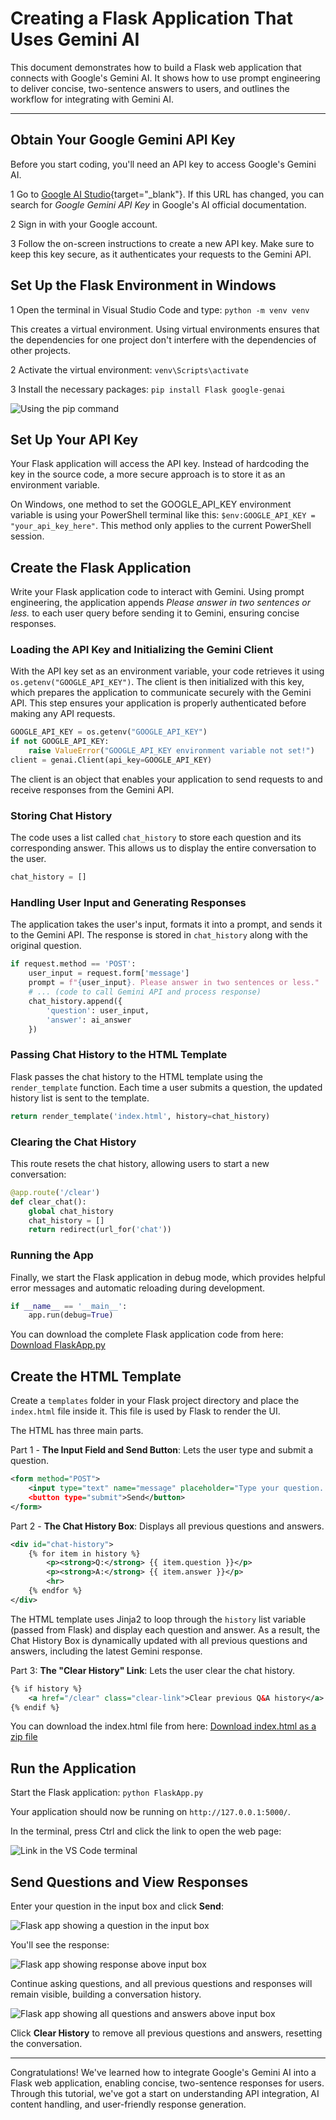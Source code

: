 # Creating a Flask Application That Uses Gemini AI
This document demonstrates how to build a Flask web application that connects with Google's Gemini AI. It shows how to use prompt engineering to deliver concise, two-sentence answers to users, and outlines the workflow for integrating with Gemini AI.

---

## Obtain Your Google Gemini API Key
Before you start coding, you'll need an API key to access Google's Gemini AI.

<span class="step-number">1</span> Go to [Google AI Studio](https://aistudio.google.com/){target="_blank"}. If this URL has changed, you can search for *Google Gemini API Key* in Google's AI official documentation.

<span class="step-number">2</span> Sign in with your Google account.

<span class="step-number">3</span> Follow the on-screen instructions to create a new API key. Make sure to keep this key secure, as it authenticates your requests to the Gemini API.

## Set Up the Flask Environment in Windows
<span class="step-number">1</span> Open the terminal in Visual Studio Code and type: `python -m venv venv`

This creates a virtual environment. Using virtual environments ensures that the dependencies for one project don't interfere with the dependencies of other projects.

<span class="step-number">2</span> Activate the virtual environment: `venv\Scripts\activate`

<span class="step-number">3</span> Install the necessary packages: `pip install Flask google-genai`

![Using the pip command](flaskcgem1.png)

## Set Up Your API Key
Your Flask application will access the API key. Instead of hardcoding the key in the source code, a more secure approach is to store it as an environment variable.

On Windows, one method to set the GOOGLE_API_KEY environment variable is using your PowerShell terminal like this: `$env:GOOGLE_API_KEY = "your_api_key_here"`. This method only applies to the current PowerShell session.

## Create the Flask Application
Write your Flask application code to interact with Gemini. Using prompt engineering, the application appends *Please answer in two sentences or less.* to each user query before sending it to Gemini, ensuring concise responses.

### Loading the API Key and Initializing the Gemini Client
With the API key set as an environment variable, your code retrieves it using `os.getenv("GOOGLE_API_KEY")`. The client is then initialized with this key, which prepares the application to communicate securely with the Gemini API. This step ensures your application is properly authenticated before making any API requests. 

```python
GOOGLE_API_KEY = os.getenv("GOOGLE_API_KEY")
if not GOOGLE_API_KEY:
    raise ValueError("GOOGLE_API_KEY environment variable not set!")
client = genai.Client(api_key=GOOGLE_API_KEY)
```

The client is an object that enables your application to send requests to and receive responses from the Gemini API.

### Storing Chat History
The code uses a list called `chat_history` to store each question and its corresponding answer. This allows us to display the entire conversation to the user.

```python
chat_history = []
```

### Handling User Input and Generating Responses
The application takes the user's input, formats it into a prompt, and sends it to the Gemini API. The response is stored in `chat_history` along with the original question.

```python
if request.method == 'POST':
    user_input = request.form['message']
    prompt = f"{user_input}. Please answer in two sentences or less."
    # ... (code to call Gemini API and process response)
    chat_history.append({
        'question': user_input,
        'answer': ai_answer
    })
```

### Passing Chat History to the HTML Template
Flask passes the chat history to the HTML template using the `render_template` function. Each time a user submits a question, the updated history list is sent to the template.

```python
return render_template('index.html', history=chat_history)
```

### Clearing the Chat History
This route resets the chat history, allowing users to start a new conversation:

```python
@app.route('/clear')
def clear_chat():
    global chat_history
    chat_history = []
    return redirect(url_for('chat'))
```

### Running the App
Finally, we start the Flask application in debug mode, which provides helpful error messages and automatic reloading during development.

```python
if __name__ == '__main__':
    app.run(debug=True)
```

You can download the complete Flask application code from here:
[Download FlaskApp.py](FlaskApp.py)


## Create the HTML Template
Create a `templates` folder in your Flask project directory and place the `index.html` file inside it. This file is used by Flask to render the UI.

The HTML has three main parts.

Part 1 - **The Input Field and Send Button**: Lets the user type and submit a question.

```xml
<form method="POST">
    <input type="text" name="message" placeholder="Type your question..." required>
    <button type="submit">Send</button>
</form>
```

Part 2 - **The Chat History Box**: Displays all previous questions and answers.

```xml
<div id="chat-history">
    {% for item in history %}
        <p><strong>Q:</strong> {{ item.question }}</p>
        <p><strong>A:</strong> {{ item.answer }}</p>
        <hr>
    {% endfor %}
</div>
```

The HTML template uses Jinja2 to loop through the `history` list variable (passed from Flask) and display each question and answer. As a result, the Chat History Box is dynamically updated with all previous questions and answers, including the latest Gemini response.

Part 3: **The "Clear History" Link**: Lets the user clear the chat history.

```xml
{% if history %}
    <a href="/clear" class="clear-link">Clear previous Q&A history</a>
{% endif %}
```

You can download the index.html file from here:
[Download index.html as a zip file](htmlcode.zip)

## Run the Application
Start the Flask application: `python FlaskApp.py`

Your application should now be running on `http://127.0.0.1:5000/`.

In the terminal, press Ctrl and click the link to open the web page:

![Link in the VS Code terminal](flaskcgem2.png)

## Send Questions and View Responses 
Enter your question in the input box and click **Send**:

![Flask app showing a question in the input box](flaskcgem3.png)

You'll see the response:

![Flask app showing response above input box](flaskcgem4.png)

Continue asking questions, and all previous questions and responses will remain visible, building a conversation history.

![Flask app showing all questions and answers above input box](flaskcgem5.png)

Click **Clear History** to remove all previous questions and answers, resetting the conversation.

---

Congratulations! We've learned how to integrate Google's Gemini AI into a Flask web application, enabling concise, two-sentence responses for users. Through this tutorial, we've got a start on understanding API integration, AI content handling, and user-friendly response generation.
